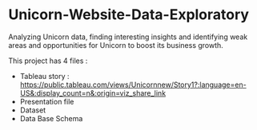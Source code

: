 # Unicorn-Website-Data-Exploratory

Analyzing Unicorn data, finding interesting insights and identifying weak areas and opportunities for Unicorn to boost its business growth.

This project has 4 files :
- Tableau story : https://public.tableau.com/views/Unicornnew/Story1?:language=en-US&:display_count=n&:origin=viz_share_link
- Presentation file
- Dataset
- Data Base Schema
